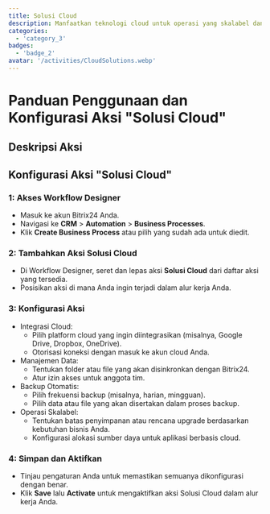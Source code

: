 ```yaml
---
title: Solusi Cloud
description: Manfaatkan teknologi cloud untuk operasi yang skalabel dan fleksibel.
categories: 
  - 'category_3'
badges: 
  - 'badge_2'
avatar: '/activities/CloudSolutions.webp'
---
```

# Panduan Penggunaan dan Konfigurasi Aksi "Solusi Cloud"

## Deskripsi Aksi

## **Konfigurasi Aksi "Solusi Cloud"**

### 1: Akses Workflow Designer
- Masuk ke akun Bitrix24 Anda.
- Navigasi ke **CRM** > **Automation** > **Business Processes**.
- Klik **Create Business Process** atau pilih yang sudah ada untuk diedit.

### 2: Tambahkan Aksi Solusi Cloud
- Di Workflow Designer, seret dan lepas aksi **Solusi Cloud** dari daftar aksi yang tersedia.
- Posisikan aksi di mana Anda ingin terjadi dalam alur kerja Anda.

### 3: Konfigurasi Aksi
- Integrasi Cloud:
  - Pilih platform cloud yang ingin diintegrasikan (misalnya, Google Drive, Dropbox, OneDrive).
  - Otorisasi koneksi dengan masuk ke akun cloud Anda.
- Manajemen Data:
  - Tentukan folder atau file yang akan disinkronkan dengan Bitrix24.
  - Atur izin akses untuk anggota tim.
- Backup Otomatis:
  - Pilih frekuensi backup (misalnya, harian, mingguan).
  - Pilih data atau file yang akan disertakan dalam proses backup.
- Operasi Skalabel:
  - Tentukan batas penyimpanan atau rencana upgrade berdasarkan kebutuhan bisnis Anda.
  - Konfigurasi alokasi sumber daya untuk aplikasi berbasis cloud.

### 4: Simpan dan Aktifkan
- Tinjau pengaturan Anda untuk memastikan semuanya dikonfigurasi dengan benar.
- Klik **Save** lalu **Activate** untuk mengaktifkan aksi Solusi Cloud dalam alur kerja Anda.